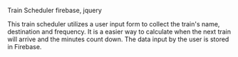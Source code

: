 Train Scheduler
firebase, jquery

This train scheduler utilizes a user input form to collect the train's name, destination and frequency. It is a easier way to calculate when the next train will arrive and the minutes count down. The data input by the user is stored in Firebase.